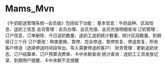 # Mams_Mvn
 《牛奶配送管理系统--会员版》包括如下功能： 基本信息：牛奶品种、区段信息、送奶工信息 会员管理：会员办理、会员充值、会员充值明细查询 订奶管理：订户信息、订单删除、今日送奶数量、送奶工送奶统计数量、统计区段数量、到期续订三个月 订户更改：种类更换、暂停、完全停送、暂停恢复、停送恢复、所有客户停送（选择停送时间段导出、导入需要停送的客户） 财务管理：更新送奶状态、订户结算单、订户预算消费单、卡中余额查询 统计查询：送奶工工资发放记录、到期用户提醒、卡中余额不足提醒
